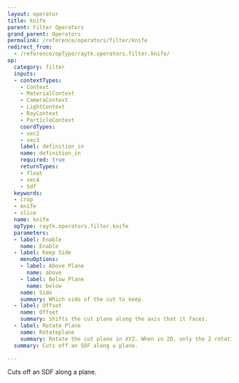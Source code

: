 ```yaml
---
layout: operator
title: knife
parent: Filter Operators
grand_parent: Operators
permalink: /reference/operators/filter/knife
redirect_from:
  - /reference/opType/raytk.operators.filter.knife/
op:
  category: filter
  inputs:
  - contextTypes:
    - Context
    - MaterialContext
    - CameraContext
    - LightContext
    - RayContext
    - ParticleContext
    coordTypes:
    - vec2
    - vec3
    label: definition_in
    name: definition_in
    required: true
    returnTypes:
    - float
    - vec4
    - Sdf
  keywords:
  - crop
  - knife
  - slice
  name: knife
  opType: raytk.operators.filter.knife
  parameters:
  - label: Enable
    name: Enable
  - label: Keep Side
    menuOptions:
    - label: Above Plane
      name: above
    - label: Below Plane
      name: below
    name: Side
    summary: Which side of the cut to keep.
  - label: Offset
    name: Offset
    summary: Shifts the cut plane along the axis that it faces.
  - label: Rotate Plane
    name: Rotateplane
    summary: Rotate the cut plane in XYZ. When in 2D, only the Z rotation is used.
  summary: Cuts off an SDF along a plane.

---
```



Cuts off an SDF along a plane.